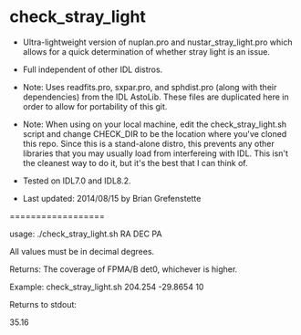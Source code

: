 check_stray_light
=================
- Ultra-lightweight version of nuplan.pro and nustar_stray_light.pro which allows for a quick determination of whether stray light is an issue.
- Full independent of other IDL distros.
- Note: Uses readfits.pro, sxpar.pro, and sphdist.pro (along with
  their dependencies) from the IDL AstoLib. These files are duplicated
  here in order to allow for portability of this git.
- Note: When using on your local machine, edit the check_stray_light.sh script and change CHECK_DIR to be the location where you've cloned this repo. Since this is a stand-alone distro, this prevents any other libraries that you may usually load from interfereing with IDL. This isn't the cleanest way to do it, but it's the best that I can think of.
- Tested on IDL7.0 and IDL8.2.

- Last updated: 2014/08/15 by Brian Grefenstette

==================


usage: ./check_stray_light.sh RA DEC PA

All values must be in decimal degrees.

Returns: The coverage of FPMA/B det0, whichever is higher.

Example:
check_stray_light.sh 204.254 -29.8654 10

Returns to stdout:

35.16


